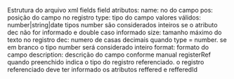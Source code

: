 Estrutura do arquivo xml
      fields
        field
          atributos:
            name:        no do campo
            pos:         posição do campo no registro
            type:        tipo do campo
                         valores válidos: number|string|date
                         tipos number são considerados inteiros se o atributo dec não for informado e double caso informado
            size:        tamanho máximo do texto no registro
            dec:         numero de casas decimais quando type = number. se em branco o tipo number será considerado inteiro
            format:      formato do campo
            description: descrição do campo conforme manual
            registerRef  quando preenchido indica o tipo do registro referenciado. 
                         o registro referenciado deve ter informado os atributos reffered e refferedId